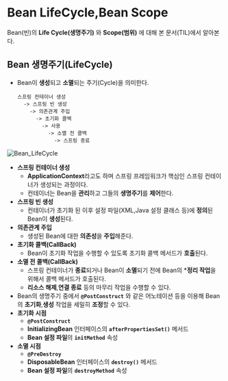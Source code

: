 # Bean LifeCycle,Bean Scope
Bean(빈)의 **Life Cycle(생명주기)** 와 **Scope(범위)** 에 대해 본 문서(TIL)에서 알아본다.
## Bean 생명주기(LifeCycle)
+ Bean이 **생성**되고 **소멸**되는 주기(Cycle)을 의미한다.
    ```
    스프링 컨테이너 생성
      -> 스프링 빈 생성
        -> 의존관계 주입
          -> 초기화 콜백
            -> 사용
              -> 소멸 전 콜백
                -> 스프링 종료
    ```
![Bean_LifeCycle](https://velog.velcdn.com/images/destiny1616/post/b5c3a8f6-1301-4ca2-9b48-d9e09ac4f07d/image.jpeg)
+ **스프링 컨테이너 생성**
  + **ApplicationContext**라고도 하며 스프링 프레임워크가 핵심인 스프링 컨테이너가 생성되는 과정이다.
  + 컨테이너는 Bean을 **관리**하고 그들의 **생명주기**를 **제어**한다.
+ **스프링 빈 생성**
  + 컨테이너가 초기화 된 이후 설정 파일(XML,Java 설정 클래스 등)에 **정의**된 Bean이 **생성**된다.
+ **의존관계 주입**
  + 생성된 Bean에 대한 **의존성**을 **주입**해준다.
+ **초기화 콜백(CallBack)**
  + Bean이 초기화 작업을 수행할 수 있도록 초기화 콜백 메서드가 **호출**된다.
+ **소멸 전 콜백(CallBack)**
  + 스프링 컨테이너가 **종료**되거나 Bean이 **소멸**되기 전에 Bean의 ***정리 작업**을 위해서 콜백 메서드가 호출된다.
  + **리소스 해제**,**연결 종료** 등의 마무리 작업을 수행할 수 있다.
+ Bean의 생명주기 중에서 **``@PostConstruct``** 와 같은 어노테이션 등을 이용해 Bean의 **초기화**,**생성** 작업을 세밀히 **조정**할 수 있다.
+ **초기화 시점**
  + **``@PostConstruct``**
  + **InitializingBean** 인터페이스의 **``afterPropertiesSet()``** 메서드
  + **Bean 설정 파일**의 **``initMethod``** 속성
+ **소멸 시점**
  + **``@PreDestroy``**
  + **DisposableBean** 인터페이스의 **``destroy()``** 메서드
  + **Bean 설정 파일**의 **``destroyMethod``** 속성